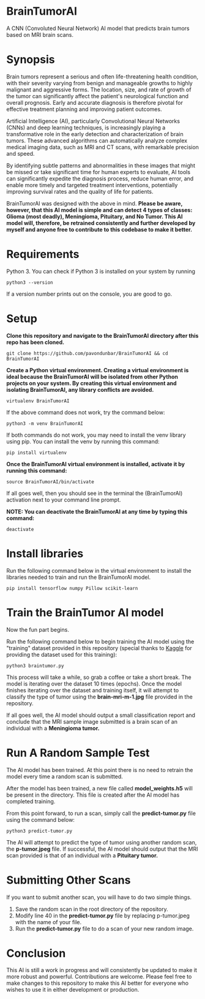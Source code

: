 # BrainTumorAI

A CNN (Convoluted Neural Network) AI model that predicts brain tumors based on MRI brain scans.

# Synopsis

Brain tumors represent a serious and often life-threatening health condition, with their severity varying from benign and manageable growths to highly malignant and aggressive forms. The location, size, and rate of growth of the tumor can significantly affect the patient's neurological function and overall prognosis. Early and accurate diagnosis is therefore pivotal for effective treatment planning and improving patient outcomes.

Artificial Intelligence (AI), particularly Convolutional Neural Networks (CNNs) and deep learning techniques, is increasingly playing a transformative role in the early detection and characterization of brain tumors. These advanced algorithms can automatically analyze complex medical imaging data, such as MRI and CT scans, with remarkable precision and speed.

By identifying subtle patterns and abnormalities in these images that might be missed or take significant time for human experts to evaluate, AI tools can significantly expedite the diagnosis process, reduce human error, and enable more timely and targeted treatment interventions, potentially improving survival rates and the quality of life for patients.

BrainTumorAI was designed with the above in mind.  **Please be aware, however, that this AI model is simple and can detect 4 types of classes: Glioma (most deadly), Meningioma, Pituitary, and No Tumor.  This AI model will, therefore, be retrained consistently and further developed by myself and anyone free to contribute to this codebase to make it better.**

# Requirements

Python 3.  You can check if Python 3 is installed on your system by running

```
python3 --version
```

If a version number prints out on the console, you are good to go.

# Setup

**Clone this repository and navigate to the BrainTumorAI directory after this repo has been cloned.**

```
git clone https://github.com/pavondunbar/BrainTumorAI && cd BrainTumorAI
```

**Create a Python virtual environment.  Creating a virtual environment is ideal because the BrainTumorAI will be isolated from other Python projects on your system.  By creating this virtual environment and isolating BrainTumorAI, any library conflicts are avoided.**

```
virtualenv BrainTumorAI
```

If the above command does not work, try the command below:

```
python3 -m venv BrainTumorAI
```

If both commands do not work, you may need to install the venv library using pip. You can install the venv by running this command:

```
pip install virtualenv
```

**Once the BrainTumorAI virtual environment is installed, activate it by running this command:**

```
source BrainTumorAI/bin/activate
```

If all goes well, then you should see in the terminal the (BrainTumorAI) activation next to your command line prompt. 

**NOTE: You can deactivate the BrainTumorAI at any time by typing this command:**

```
deactivate
```

# Install libraries

Run the following command below in the virtual environment to install the libraries needed to train and run the BrainTumorAI model.

```
pip install tensorflow numpy Pillow scikit-learn
```

# Train the BrainTumor AI model

Now the fun part begins.

Run the following command below to begin training the AI model using the "training" dataset provided in this repository (special thanks to [Kaggle](https://www.kaggle.com) for providing the dataset used for this training):

```
python3 braintumor.py
```

This process will take a while, so grab a coffee or take a short break.  The model is iterating over the dataset 10 times (epochs).  Once the model finishes iterating over the dataset and training itself, it will attempt to classify the type of tumor using the **brain-mri-m-1.jpg** file provided in the repository.

If all goes well, the AI model should output a small classification report and conclude that the MRI sample image submitted is a brain scan of an individual with a **Meningioma tumor.**

# Run A Random Sample Test

The AI model has been trained.  At this point there is no need to retrain the model every time a random scan is submitted.  

After the model has been trained, a new file called **model_weights.h5** will be present in the directory.  This file is created after the AI model has completed training.

From this point forward, to run a scan, simply call the **predict-tumor.py** file using the command below:

```
python3 predict-tumor.py
```

The AI will attempt to predict the type of tumor using another random scan, the **p-tumor.jpeg** file. If successful, the AI model should output that the MRI scan provided is that of an individual with a **Pituitary tumor.**

# Submitting Other Scans

If you want to submit another scan, you will have to do two simple things.

1. Save the random scan in the root directory of the repository.
2. Modify line 40 in the **predict-tumor.py** file by replacing p-tumor.jpeg with the name of your file. 
3. Run the **predict-tumor.py** file to do a scan of your new random image.

# Conclusion

This AI is still a work in progress and will consistently be updated to make it more robust and powerful.  Contributions are welcome. Please feel free to make changes to this repository to make this AI better for everyone who wishes to use it in either development or production.




